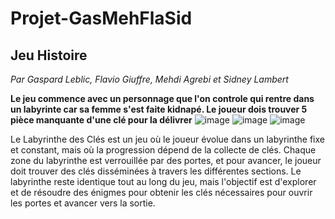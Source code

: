 # Projet-GasMehFlaSid
## Jeu Histoire
*Par Gaspard Leblic, Flavio Giuffre, Mehdi Agrebi et Sidney Lambert*

**Le jeu commence avec un personnage que l'on controle qui rentre dans un labyrinte car sa femme s'est faite kidnapé. Le joueur dois trouver 5 pièce manquante d'une clé pour la délivrer**
![image](https://github.com/user-attachments/assets/a878b70e-a7e7-4cf9-a032-5a6d7371134e)
![image](https://github.com/user-attachments/assets/81fe90ba-0cbc-4f9a-aca0-8b6937e0c722)      ![image](https://github.com/user-attachments/assets/597348c0-8812-43ee-9e0f-db40a2a2f217)

Le Labyrinthe des Clés est un jeu où le joueur évolue dans un labyrinthe fixe et constant, mais où la progression dépend de la collecte de clés. Chaque zone du labyrinthe est verrouillée par des portes, et pour avancer, le joueur doit trouver des clés disséminées à travers les différentes sections. Le labyrinthe reste identique tout au long du jeu, mais l'objectif est d'explorer et de résoudre des énigmes pour obtenir les clés nécessaires pour ouvrir les portes et avancer vers la sortie.
